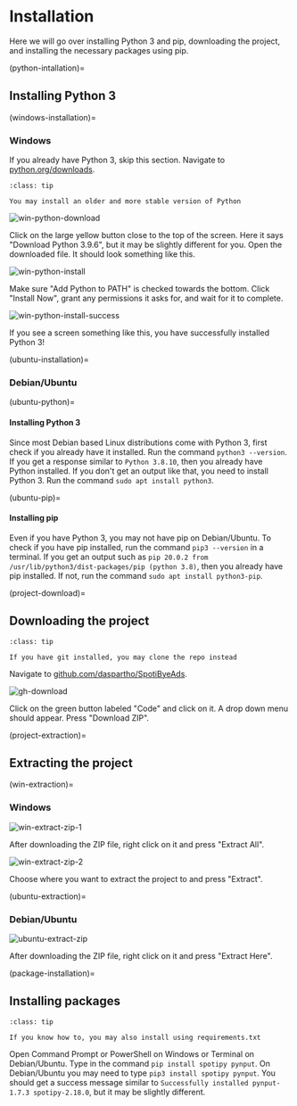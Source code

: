 # Installation

Here we will go over installing Python 3 and pip, downloading the project, and installing the necessary packages using pip.

(python-intallation)=
## Installing Python 3

(windows-installation)=
### Windows

If you already have Python 3, skip this section. Navigate to [python.org/downloads](https://www.python.org/downloads/).

```{admonition} Tip:
:class: tip

You may install an older and more stable version of Python
```

![win-python-download](https://cdn.discordapp.com/attachments/847957606567378984/873954698439303168/win-python-download.png)

Click on the large yellow button close to the top of the screen. Here it says "Download Python 3.9.6", but it may be slightly different for you.
Open the downloaded file. It should look something like this.


![win-python-install](https://cdn.discordapp.com/attachments/847957606567378984/873954698900697168/win-python-install.png)

Make sure "Add Python to PATH" is checked towards the bottom. Click "Install Now", grant any permissions it asks for, and wait for it to complete.

![win-python-install-success](https://cdn.discordapp.com/attachments/847957606567378984/873954699995389962/win-python-install-success.png)

If you see a screen something like this, you have successfully installed Python 3!

(ubuntu-installation)=
### Debian/Ubuntu

(ubuntu-python)=
#### Installing Python 3

Since most Debian based Linux distributions come with Python 3, first check if you already have it installed. Run the command `python3 --version`. If you get a response similar to `Python 3.8.10`, then you already have Python installed.
If you don't get an output like that, you need to install Python 3. Run the command `sudo apt install python3`.

(ubuntu-pip)=
#### Installing pip

Even if you have Python 3, you may not have pip on Debian/Ubuntu. To check if you have pip installed, run the command `pip3 --version` in a terminal. If you get an output such as `pip 20.0.2 from /usr/lib/python3/dist-packages/pip (python 3.8)`, then you already have pip installed. If not, run the command `sudo apt install python3-pip`.

(project-download)=
## Downloading the project

```{admonition} Tip:
:class: tip

If you have git installed, you may clone the repo instead
```

Navigate to [github.com/daspartho/SpotiByeAds](https://www.github.com/daspartho/SpotiByeAds).

![gh-download](https://cdn.discordapp.com/attachments/847957606567378984/873954690918912070/gh-download.png)

Click on the green button labeled "Code" and click on it. A drop down menu should appear. Press "Download ZIP".

(project-extraction)=
## Extracting the project

(win-extraction)=
### Windows
![win-extract-zip-1](https://cdn.discordapp.com/attachments/847957606567378984/873954695062896690/win-extract-zip-1.png)

After downloading the ZIP file, right click on it and press "Extract All".

![win-extract-zip-2](https://cdn.discordapp.com/attachments/847957606567378984/873954695759163402/win-extract-zip-2.png)

Choose where you want to extract the project to and press "Extract".

(ubuntu-extraction)=
### Debian/Ubuntu

![ubuntu-extract-zip](https://cdn.discordapp.com/attachments/847957606567378984/873977045053485086/ubuntu-extract-zip.png)

After downloading the ZIP file, right click on it and press "Extract Here".

(package-installation)=
## Installing packages

```{admonition} Tip:
:class: tip

If you know how to, you may also install using requirements.txt
```

Open Command Prompt or PowerShell on Windows or Terminal on Debian/Ubuntu. Type in the command `pip install spotipy pynput`. On Debian/Ubuntu you may need to type `pip3 install spotipy pynput`.
You should get a success message similar to `Successfully installed pynput-1.7.3 spotipy-2.18.0`, but it may be slightly different.

